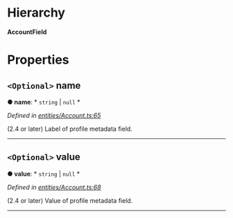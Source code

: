 

# Hierarchy

**AccountField**

# Properties

<a id="name"></a>

## `<Optional>` name

**● name**: * `string` &#124; `null`
*

*Defined in [entities/Account.ts:65](https://github.com/aendrew/core/blob/9182182/src/entities/Account.ts#L65)*

(2.4 or later) Label of profile metadata field.

___
<a id="value"></a>

## `<Optional>` value

**● value**: * `string` &#124; `null`
*

*Defined in [entities/Account.ts:68](https://github.com/aendrew/core/blob/9182182/src/entities/Account.ts#L68)*

(2.4 or later) Value of profile metadata field.

___

